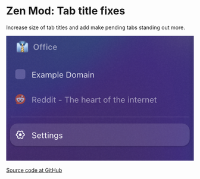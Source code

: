 # Zen Mod: Tab title fixes

Increase size of tab titles and add make pending tabs standing out more.

![screenshot](./tab-title-fix.png)

[Source code at GitHub](https://github.com/psu/zen-mods)
